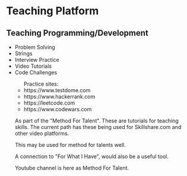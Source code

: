 <body>
  <h1>Teaching Platform </h1>
<h2>Teaching Programming/Development</h2>
  <ul>
<li>Problem Solving</li>
<li>Strings</li>
 <li>Interview Practice</li>
    <li>Video Tutorials</li>    
<li>Code Challenges</li>
    <ul>Practice sites:
      <li>https://www.testdome.com</li>
      <li>https://www.hackerrank.com</li>
      <li>https://leetcode.com</li>
      <li>https://www.codewars.com</li>
  </ul>
  <p>As part of the "Method For Talent". These are tutorials for teaching skills. The current path has these being used for Skillshare.com and other video platforms.</p>  <p>This may be used for method for talents well.</p>
  <p> A connection to "For What I Have", would also be a useful tool. </p> 
  
  <p> Youtube channel is here as Method For Talent.</p>
  
</body>
